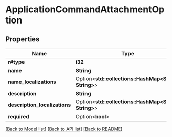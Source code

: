 # ApplicationCommandAttachmentOption

## Properties

Name | Type | Description | Notes
------------ | ------------- | ------------- | -------------
**r#type** | **i32** |  | 
**name** | **String** |  | 
**name_localizations** | Option<**std::collections::HashMap<String, String>**> |  | [optional]
**description** | **String** |  | 
**description_localizations** | Option<**std::collections::HashMap<String, String>**> |  | [optional]
**required** | Option<**bool**> |  | [optional]

[[Back to Model list]](../README.md#documentation-for-models) [[Back to API list]](../README.md#documentation-for-api-endpoints) [[Back to README]](../README.md)



